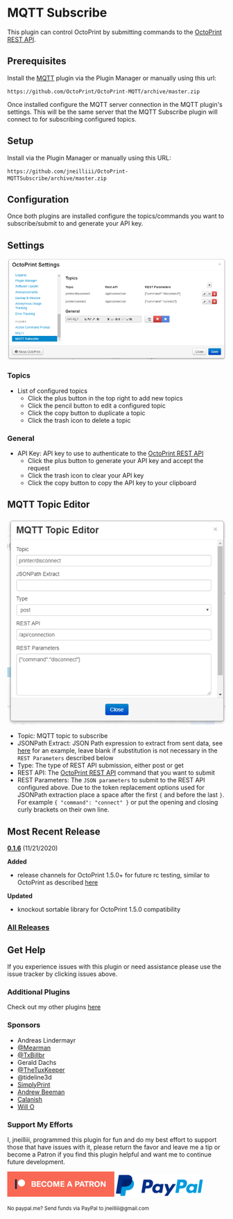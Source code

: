 # MQTT Subscribe

This plugin can control OctoPrint by submitting commands to the [OctoPrint REST API](http://docs.octoprint.org/en/master/api/index.html).

## Prerequisites

Install the [MQTT](https://github.com/OctoPrint/OctoPrint-MQTT) plugin via the Plugin Manager or manually using this url:

	https://github.com/OctoPrint/OctoPrint-MQTT/archive/master.zip

Once installed configure the MQTT server connection in the MQTT plugin's settings. This will be the same server that the MQTT Subscribe plugin will connect to for subscribing configured topics.

## Setup

Install via the Plugin Manager or manually using this URL:

    https://github.com/jneilliii/OctoPrint-MQTTSubscribe/archive/master.zip

## Configuration

Once both plugins are installed configure the topics/commands you want to subscribe/submit to and generate your API key.

## Settings

![settings screenshot](settings.png)

### Topics
- List of configured topics
  - Click the plus button in the top right to add new topics
  - Click the pencil button to edit a configured topic
  - Click the copy button to duplicate a topic
  - Click the trash icon to delete a topic
### General
- API Key: API key to use to authenticate to the [OctoPrint REST API](http://docs.octoprint.org/en/master/api/index.html)
  - Click the plus button to generate your API key and accept the request
  - Click the trash icon to clear your API key
  - Click the copy button to copy the API key to your clipboard

## MQTT Topic Editor

![topic editor screenshot](settings_topic_editor.png)

- Topic: MQTT topic to subscribe
- JSONPath Extract: JSON Path expression to extract from sent data, see [here](https://github.com/jneilliii/OctoPrint-MQTTSubscribe/issues/7#issuecomment-582166178) for an example, leave blank if substitution is not necessary in the `REST Parameters` described below
- Type: The type of REST API submission, either post or get
- REST API: The [OctoPrint REST API](http://docs.octoprint.org/en/master/api/index.html) command that you want to submit
- REST Parameters: The `JSON parameters` to submit to the REST API configured above. Due to the token replacement options used for JSONPath extraction place a space after the first `{` and before the last `}`. For example `{ "command": "connect" }` or put the opening and closing curly brackets on their own line.

## Most Recent Release

**[0.1.6](https://github.com/jneilliii/OctoPrint-MQTTSubscribe/releases/tag/0.1.6)** (11/21/2020)

**Added**

* release channels for OctoPrint 1.5.0+ for future rc testing, similar to OctoPrint as described [here](https://community.octoprint.org/t/how-to-use-the-release-channels-to-help-test-release-candidates/402)

**Updated**

* knockout sortable library for OctoPrint 1.5.0 compatibility

### [All Releases](https://github.com/jneilliii/OctoPrint-MQTTSubscribe/releases)

## Get Help

If you experience issues with this plugin or need assistance please use the issue tracker by clicking issues above.

### Additional Plugins

Check out my other plugins [here](https://plugins.octoprint.org/by_author/#jneilliii)

### Sponsors
- Andreas Lindermayr
- [@Mearman](https://github.com/Mearman)
- [@TxBillbr](https://github.com/TxBillbr)
- Gerald Dachs
- [@TheTuxKeeper](https://github.com/thetuxkeeper)
- @tideline3d
- [SimplyPrint](https://simplyprint.dk/)
- [Andrew Beeman](https://github.com/Kiendeleo)
- [Calanish](https://github.com/calanish)
- [Will O](https://github.com/4wrxb)

### Support My Efforts
I, jneilliii, programmed this plugin for fun and do my best effort to support those that have issues with it, please return the favor and leave me a tip or become a Patron if you find this plugin helpful and want me to continue future development.

[![Patreon](patreon-with-text-new.png)](https://www.patreon.com/jneilliii) [![paypal](paypal-with-text.png)](https://paypal.me/jneilliii)

<small>No paypal.me? Send funds via PayPal to jneilliii&#64;gmail&#46;com</small>
